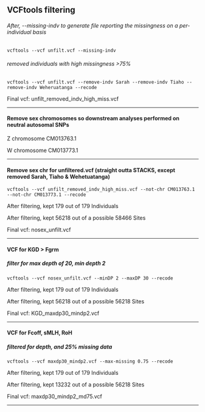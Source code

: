 ## VCFtools filtering




###### After, --missing-indv to generate file reporting the missingness on a per-individual basis

`vcftools --vcf unfilt.vcf --missing-indv`

###### removed individuals with high missingness >75%

`vcftools --vcf unfilt.vcf --remove-indv Sarah --remove-indv Tiaho --remove-indv Weheruatanga --recode`

Final vcf: unfilt_removed_indv_high_miss.vcf

***

#### Remove sex chromosomes so downstream analyses performed on neutral autosomal SNPs

Z chromosome CM013763.1

W chromosome CM013773.1

***

#### Remove sex chr for unfiltered.vcf (straight outta STACKS, except removed Sarah, Tiaho & Wehetuatanga)

`vcftools --vcf unfilt_removed_indv_high_miss.vcf --not-chr CM013763.1 --not-chr CM013773.1 --recode`

After filtering, kept 179 out of 179 Individuals

After filtering, kept 56218 out of a possible 58466 Sites

Final vcf: nosex_unfilt.vcf

***

#### VCF for KGD > Fgrm
##### filter for max depth of 20, min depth 2

`vcftools --vcf nosex_unfilt.vcf --minDP 2 --maxDP 30 --recode`

After filtering, kept 179 out of 179 Individuals

After filtering, kept 56218 out of a possible 56218 Sites

Final vcf: KGD_maxdp30_mindp2.vcf

***

#### VCF for Fcoff, sMLH, RoH
##### filtered for depth, and 25% missing data

`vcftools --vcf maxdp30_mindp2.vcf --max-missing 0.75 --recode`

After filtering, kept 179 out of 179 Individuals

After filtering, kept 13232 out of a possible 56218 Sites

Final vcf: maxdp30_mindp2_md75.vcf

***

